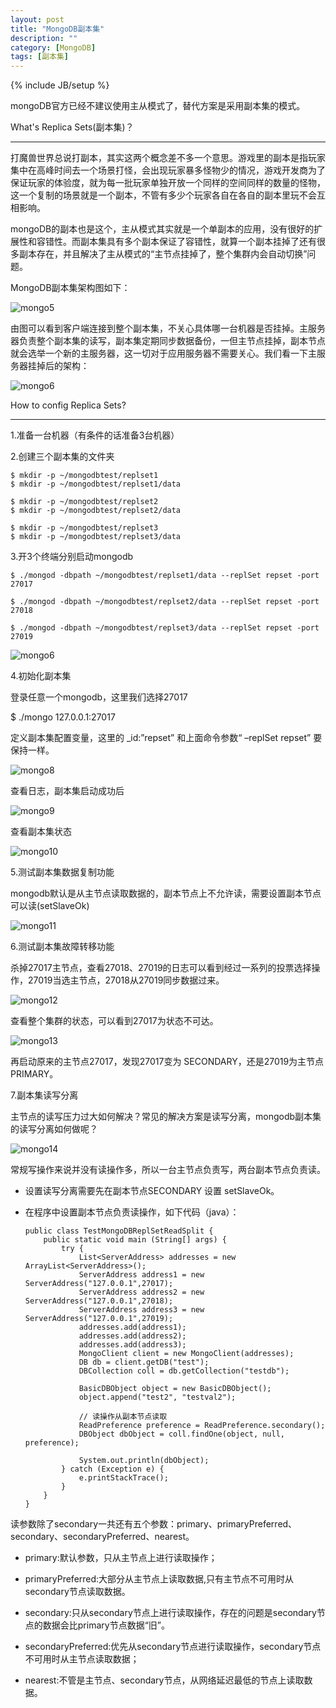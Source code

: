 ```yaml
---
layout: post
title: "MongoDB副本集"
description: ""
category: [MongoDB]
tags: [副本集]
---
```

{% include JB/setup %}

mongoDB官方已经不建议使用主从模式了，替代方案是采用副本集的模式。

What's Replica Sets(副本集)？

-----------
打魔兽世界总说打副本，其实这两个概念差不多一个意思。游戏里的副本是指玩家集中在高峰时间去一个场景打怪，会出现玩家暴多怪物少的情况，游戏开发商为了保证玩家的体验度，就为每一批玩家单独开放一个同样的空间同样的数量的怪物，这一个复制的场景就是一个副本，不管有多少个玩家各自在各自的副本里玩不会互相影响。 

mongoDB的副本也是这个，主从模式其实就是一个单副本的应用，没有很好的扩展性和容错性。而副本集具有多个副本保证了容错性，就算一个副本挂掉了还有很多副本存在，并且解决了主从模式的“主节点挂掉了，整个集群内会自动切换”问题。

MongoDB副本集架构图如下：

![mongo5](https://github.com/yuzujin/yuzujin.github.com/blob/master/images/mongo5.jpg?raw=true "Title")

由图可以看到客户端连接到整个副本集，不关心具体哪一台机器是否挂掉。主服务器负责整个副本集的读写，副本集定期同步数据备份，一但主节点挂掉，副本节点就会选举一个新的主服务器，这一切对于应用服务器不需要关心。我们看一下主服务器挂掉后的架构：

![mongo6](https://github.com/yuzujin/yuzujin.github.com/blob/master/images/mongo6.jpg?raw=true "Title")

How to config Replica Sets?

----------

1.准备一台机器（有条件的话准备3台机器）

2.创建三个副本集的文件夹
    
    $ mkdir -p ~/mongodbtest/replset1
	$ mkdir -p ~/mongodbtest/replset1/data
	    
	$ mkdir -p ~/mongodbtest/replset2
	$ mkdir -p ~/mongodbtest/replset2/data
	    
	$ mkdir -p ~/mongodbtest/replset3
	$ mkdir -p ~/mongodbtest/replset3/data
	    
3.开3个终端分别启动mongodb

    $ ./mongod -dbpath ~/mongodbtest/replset1/data --replSet repset -port 27017
		
    $ ./mongod -dbpath ~/mongodbtest/replset2/data --replSet repset -port 27018
		
    $ ./mongod -dbpath ~/mongodbtest/replset3/data --replSet repset -port 27019
		
![mongo6](https://github.com/yuzujin/yuzujin.github.com/blob/master/images/mongo7.png?raw=true "Title")
		
4.初始化副本集

  登录任意一个mongodb，这里我们选择27017
   
  $ ./mongo 127.0.0.1:27017
   
  定义副本集配置变量，这里的 _id:”repset” 和上面命令参数“ –replSet repset” 要保持一样。
   
  ![mongo8](https://github.com/yuzujin/yuzujin.github.com/blob/master/images/mongo8.png?raw=true "Title")
    
  查看日志，副本集启动成功后
   
  ![mongo9](https://github.com/yuzujin/yuzujin.github.com/blob/master/images/mongo9.png?raw=true "Title")
   
  查看副本集状态
   
  ![mongo10](https://github.com/yuzujin/yuzujin.github.com/blob/master/images/mongo10.png?raw=true "Title")
   
5.测试副本集数据复制功能

  mongodb默认是从主节点读取数据的，副本节点上不允许读，需要设置副本节点可以读(setSlaveOk)

  ![mongo11](https://github.com/yuzujin/yuzujin.github.com/blob/master/images/mongo11.png?raw=true "Title")

6.测试副本集故障转移功能

  杀掉27017主节点，查看27018、27019的日志可以看到经过一系列的投票选择操作，27019当选主节点，27018从27019同步数据过来。

  ![mongo12](https://github.com/yuzujin/yuzujin.github.com/blob/master/images/mongo12.png?raw=true "Title")
  
  查看整个集群的状态，可以看到27017为状态不可达。
  
  ![mongo13](https://github.com/yuzujin/yuzujin.github.com/blob/master/images/mongo13.png?raw=true "Title")
  

  再启动原来的主节点27017，发现27017变为 SECONDARY，还是27019为主节点 PRIMARY。

7.副本集读写分离

  主节点的读写压力过大如何解决？常见的解决方案是读写分离，mongodb副本集的读写分离如何做呢？
   
  ![mongo14](https://github.com/yuzujin/yuzujin.github.com/blob/master/images/mongo14.jpg?raw=true "Title")
    
  常规写操作来说并没有读操作多，所以一台主节点负责写，两台副本节点负责读。
   

  - 设置读写分离需要先在副本节点SECONDARY 设置 setSlaveOk。

  - 在程序中设置副本节点负责读操作，如下代码（java）：
      
      
        public class TestMongoDBReplSetReadSplit {
            public static void main (String[] args) {
                try {
                    List<ServerAddress> addresses = new ArrayList<ServerAddress>();
                    ServerAddress address1 = new ServerAddress("127.0.0.1",27017);
                    ServerAddress address2 = new ServerAddress("127.0.0.1",27018);
                    ServerAddress address3 = new ServerAddress("127.0.0.1",27019);
                    addresses.add(address1);
                    addresses.add(address2);
                    addresses.add(address3);
                    MongoClient client = new MongoClient(addresses);
                    DB db = client.getDB("test");
                    DBCollection coll = db.getCollection("testdb");
                     
                    BasicDBObject object = new BasicDBObject();
                    object.append("test2", "testval2");
                     
                    // 读操作从副本节点读取
                    ReadPreference preference = ReadPreference.secondary();
                    DBObject dbObject = coll.findOne(object, null, preference);
                     
                    System.out.println(dbObject);
                } catch (Exception e) {
                    e.printStackTrace();
                }
            }
        }

   读参数除了secondary一共还有五个参数：primary、primaryPreferred、secondary、secondaryPreferred、nearest。
     
     
   - primary:默认参数，只从主节点上进行读取操作；

   - primaryPreferred:大部分从主节点上读取数据,只有主节点不可用时从secondary节点读取数据。

   - secondary:只从secondary节点上进行读取操作，存在的问题是secondary节点的数据会比primary节点数据“旧”。

   - secondaryPreferred:优先从secondary节点进行读取操作，secondary节点不可用时从主节点读取数据；

   - nearest:不管是主节点、secondary节点，从网络延迟最低的节点上读取数据。
  
